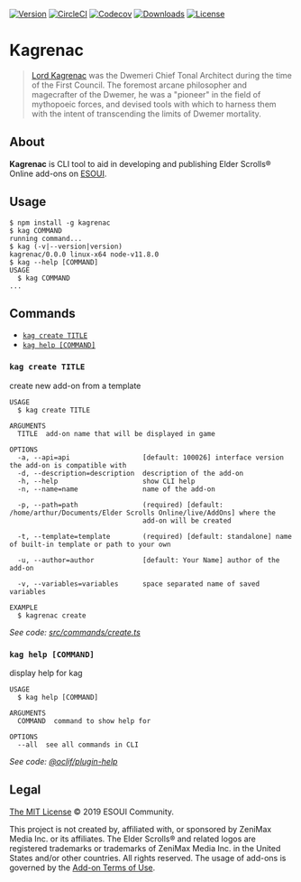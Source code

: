 [![Version](https://img.shields.io/npm/v/kagrenac.svg)](https://npmjs.org/package/kagrenac)
[![CircleCI](https://circleci.com/gh/esoui/kagrenac/tree/master.svg?style=shield)](https://circleci.com/gh/esoui/kagrenac/tree/master)
[![Codecov](https://codecov.io/gh/esoui/kagrenac/branch/master/graph/badge.svg)](https://codecov.io/gh/esoui/kagrenac)
[![Downloads](https://img.shields.io/npm/dw/kagrenac.svg)](https://npmjs.org/package/kagrenac)
[![License](https://img.shields.io/npm/l/kagrenac.svg)](https://github.com/esoui/kagrenac/blob/master/package.json)

# Kagrenac

> [Lord Kagrenac](https://en.uesp.net/wiki/Lore:Kagrenac) was the Dwemeri Chief Tonal Architect during the time of the First Council. The foremost arcane philosopher and magecrafter of the Dwemer, he was a "pioneer" in the field of mythopoeic forces, and devised tools with which to harness them with the intent of transcending the limits of Dwemer mortality.

## About

**Kagrenac** is CLI tool to aid in developing and publishing Elder Scrolls® Online add-ons on [ESOUI](https://www.esoui.com).

## Usage

<!-- usage -->
```sh-session
$ npm install -g kagrenac
$ kag COMMAND
running command...
$ kag (-v|--version|version)
kagrenac/0.0.0 linux-x64 node-v11.8.0
$ kag --help [COMMAND]
USAGE
  $ kag COMMAND
...
```
<!-- usagestop -->

## Commands

<!-- commands -->
* [`kag create TITLE`](#kag-create-title)
* [`kag help [COMMAND]`](#kag-help-command)

### `kag create TITLE`

create new add-on from a template

```
USAGE
  $ kag create TITLE

ARGUMENTS
  TITLE  add-on name that will be displayed in game

OPTIONS
  -a, --api=api                  [default: 100026] interface version the add-on is compatible with
  -d, --description=description  description of the add-on
  -h, --help                     show CLI help
  -n, --name=name                name of the add-on

  -p, --path=path                (required) [default: /home/arthur/Documents/Elder Scrolls Online/live/AddOns] where the
                                 add-on will be created

  -t, --template=template        (required) [default: standalone] name of built-in template or path to your own

  -u, --author=author            [default: Your Name] author of the add-on

  -v, --variables=variables      space separated name of saved variables

EXAMPLE
  $ kagrenac create
```

_See code: [src/commands/create.ts](https://github.com/esoui/kagrenac/blob/v0.0.0/src/commands/create.ts)_

### `kag help [COMMAND]`

display help for kag

```
USAGE
  $ kag help [COMMAND]

ARGUMENTS
  COMMAND  command to show help for

OPTIONS
  --all  see all commands in CLI
```

_See code: [@oclif/plugin-help](https://github.com/oclif/plugin-help/blob/v2.1.6/src/commands/help.ts)_
<!-- commandsstop -->

## Legal

[The MIT License](LICENSE) © 2019 ESOUI Community.

This project is not created by, affiliated with, or sponsored by ZeniMax Media Inc. or its affiliates. The Elder Scrolls® and related logos are registered trademarks or trademarks of ZeniMax Media Inc. in the United States and/or other countries. All rights reserved. The usage of add-ons is governed by the [Add-on Terms of Use](https://account.elderscrollsonline.com/add-on-terms).
